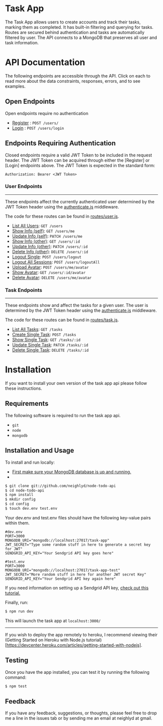 # Task App

The Task App allows users to create accounts and track their tasks, marking them as completed. It has built-in filtering and querying for tasks. Routes are secured behind authentication and tasks are automatically filtered by user. The API connects to a MongoDB that preserves all user and task information.

# API Documentation
The following endpoints are accessible through the API. Click on each to read more about the data constraints, responses, errors, and to see examples.

## Open Endpoints

Open endpoints require no authentication

* [Register](/docs/api/register.md) : `POST /users/`
* [Login](/docs/api/login.md) : `POST /users/login`
  
## Endpoints Requiring Authentication
Closed endpoints require a valid JWT Token to be included in the request header. The JWT Token can be acquired through either the [Register] or [Login] endpoints above. The JWT Token is expected in the standard form:
```
Authorization: Bearer <JWT Token>
```

### User Endpoints
____
These endpoints affect the currently authenticated user determined by the JWT Token header using the [authenticate.js](/src/middleware/authenticate.js) middleware.

The code for these routes can be found in [routes/user.js](/src/routes/user.js).

* [List All Users](/docs/api/users/get.md): `GET /users`
* [Show Info (self)](/docs/api/users/me/get.md): `GET /users/me`
* [Update Info (self)](/docs/api/users/me/patch.md): `PATCH /users/me`
* [Show Info (other)](/docs/api/users/id/get.md): `GET /users/:id`
* [Update Info (other)](/docs/api/users/id/patch.md): `PATCH /users/:id`
* [Delete Info (other)](/docs/api/users/id/delete.md): `DELETE /users/:id`
* [Logout Single](/docs/api/users/logout.md): `POST /users/logout`
* [Logout All Sessions](/docs/api/users/logoutAll.md): `POST /users/logoutAll`
* [Upload Avatar](/docs/api/users/me/avatar/post.md): `POST /users/me/avatar`
* [Show Avatar](/docs/api/users/:id/avatar): `GET /users/:id/avatar`
* [Delete Avatar](/docs/api/users/me/avatar): `DELETE /users/me/avatar`

### Task Endpoints
____
These endpoints show and affect the tasks for a given user. The user is determined by the JWT Token header using the [authenticate.js](/src/middleware/authenticate.js) middleware.

The code for these routes can be found in [routes/task.js](/src/routes/task.js).

* [List All Tasks](/docs/api/tasks/get.md): `GET /tasks`
* [Create Single Task](/docs/api/tasks/post.md): `POST /tasks`
* [Show Single Task](/docs/api/tasks/id/get.md): `GET /tasks/:id`
* [Update Single Task](/docs/api/tasks/id/patch.md): `PATCH /tasks/:id`
* [Delete Single Task](/docs/api/tasks/id/delete.md): `DELETE /tasks/:id`

# Installation

If you want to install your own version of the task app api please follow these instructions. 

## Requirements
The following software is required to run the task app api.
* `git`
* `node`
* `mongodb`

## Installation and Usage
To install and run locally:
* [First make sure your MongoDB database is up and running.](https://docs.mongodb.com/manual/installation/#mongodb-community-edition)
* 

```bash
$ git clone git://github.com/neighlyd/node-todo-api
$ cd node-todo-api
$ npm install
$ mkdir config
$ cd config
$ touch dev.env test.env
```

Your dev.env and test.env files should have the following key-value pairs within them.

```
#dev.env
PORT=3000
MONGODB_URI="mongodb://localhost:27017/task-app"
JWT_SECRET="Type some random stuff in here to generate a secret key for JWT"
SENDGRID_API_KEY="Your Sendgrid API key goes here"
```

```
#test.env
PORT=3000
MONGODB_URI="mongodb://localhost:27017/task-app-test"
JWT_SECRET="More random stuff in here for another JWT secret Key"
SENDGRID_API_KEY="Your Sendgrid API key again here"
```

If you need information on setting up a Sendgrid API key, [check out this tutorial.](https://sendgrid.com/docs/for-developers/sending-email/api-getting-started/)

Finally, run:

```bash
$ npm run dev
```

This will launch the task app at `localhost:3000/`

---------
If you wish to deploy the app remotely to heroku, I recommend viewing their (Getting Started on Heroku with Node.js tutorial)[https://devcenter.heroku.com/articles/getting-started-with-nodejs].

## Testing

Once you have the app installed, you can test it by running the following command:

```bash
$ npm test
```

## Feedback

If you have any feedback, suggestions, or thoughts, please feel free to drop me a line in the issues tab or by sending me an email at neighlyd at gmail.